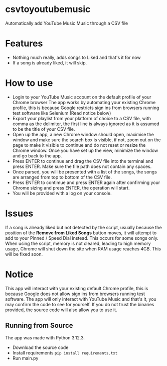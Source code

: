 # csvtoyoutubemusic
Automatically add YouTube Music Music through a CSV file

# Features
- Nothing much really, adds songs to Liked and that's it for now
- If a song is already liked, it will skip.

# How to use
- Login to your YouTube Music account on the default profile of your Chrome browser
    The app works by automating your existing Chrome profile, this is because Google restricts sign ins from browsers running test software like Selenium
    (Read notice below)
- Export your playlist from your platform of choice to a CSV file, with comma as the delimiter, the first line is always ignored as it is assumed to be the title of your CSV file.
- Open up the app, a new Chrome window should open, maximise the window and make sure the search box is visible, if not, zoom out on the page to make it visible to continue and do not reset or resize the Chrome window. Once you have set up the view, minimize the window and go back to the app.
- Press ENTER to continue and drag the CSV file into the terminal and press ENTER. Make sure the file path does not contain any spaces.
- Once parsed, you will be presented with a list of the songs, the songs are arranged from top to bottom of the CSV file.
- Press ENTER to contimue and press ENTER again after confirming your Chrome sizing and press ENTER, the operation will start.
- You will be provided with a log on your console.

# Issues
If a song is already liked but not detected by the script, usually because the position of the **Remove from Liked Songs** button moves, it will attempt to add to your Pinned / Speed Dial instead. This occurs for some songs only.
When using the script, memory is not cleared, leading to high memory usage, Chrome will shut down the site when RAM usage reaches 4GB. This will be fixed soon.

# Notice
This app will interact with your existing default Chrome profile, this is because Google does not allow sign ins from browsers running test software.
The app will only interact with YouTube Music and that's it, you may confirm the code to see for yourself. If you do not trust the binaries provided, the source code will also allow you to use it.

## Running from Source
The app was made with Python 3.12.3.

- Download the source code
- Install requirements `pip install requirements.txt`
- Run main.py
